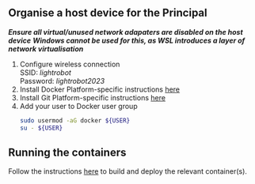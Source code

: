 
## Organise a host device for the Principal
***Ensure all virtual/unused network adapaters are disabled on the host device***
***Windows cannot be used for this, as WSL introduces a layer of network virtualisation***

1. Configure wireless connection <br>
    SSID:       *lightrobot* <br>
    Password:   *lightrobot2023* <br>
2. Install Docker
    Platform-specific instructions [here](https://docs.docker.com/engine/install/)
3. Install Git
    Platform-specific instructions [here](https://git-scm.com/book/en/v2/Getting-Started-Installing-Git)
4. Add your user to Docker user group
    ```sh
    sudo usermod -aG docker ${USER}
    su - ${USER}
    ```


## Running the containers
Follow the instructions [here](/docs/Deploy%20Containers.md) to build and deploy the relevant container(s).